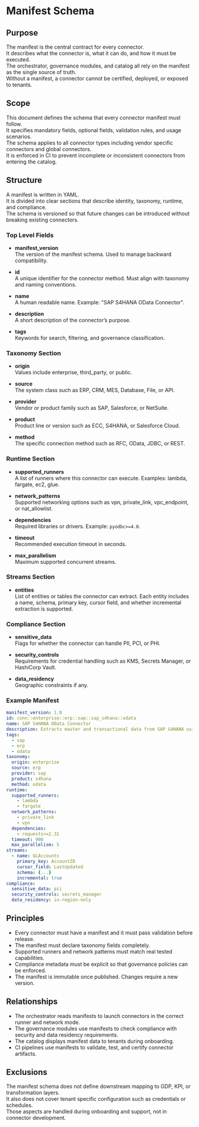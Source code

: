 # Manifest Schema

## Purpose
The manifest is the central contract for every connector.  
It describes what the connector is, what it can do, and how it must be executed.  
The orchestrator, governance modules, and catalog all rely on the manifest as the single source of truth.  
Without a manifest, a connector cannot be certified, deployed, or exposed to tenants.

## Scope
This document defines the schema that every connector manifest must follow.  
It specifies mandatory fields, optional fields, validation rules, and usage scenarios.  
The schema applies to all connector types including vendor specific connectors and global connectors.  
It is enforced in CI to prevent incomplete or inconsistent connectors from entering the catalog.

## Structure
A manifest is written in YAML.  
It is divided into clear sections that describe identity, taxonomy, runtime, and compliance.  
The schema is versioned so that future changes can be introduced without breaking existing connectors.

### Top Level Fields
- **manifest_version**  
  The version of the manifest schema. Used to manage backward compatibility.  

- **id**  
  A unique identifier for the connector method. Must align with taxonomy and naming conventions.  

- **name**  
  A human readable name. Example: "SAP S4HANA OData Connector".  

- **description**  
  A short description of the connector’s purpose.  

- **tags**  
  Keywords for search, filtering, and governance classification.  

### Taxonomy Section
- **origin**  
  Values include enterprise, third_party, or public.  

- **source**  
  The system class such as ERP, CRM, MES, Database, File, or API.  

- **provider**  
  Vendor or product family such as SAP, Salesforce, or NetSuite.  

- **product**  
  Product line or version such as ECC, S4HANA, or Salesforce Cloud.  

- **method**  
  The specific connection method such as RFC, OData, JDBC, or REST.  

### Runtime Section
- **supported_runners**  
  A list of runners where this connector can execute. Examples: lambda, fargate, ec2, glue.  

- **network_patterns**  
  Supported networking options such as vpn, private_link, vpc_endpoint, or nat_allowlist.  

- **dependencies**  
  Required libraries or drivers. Example: `pyodbc>=4.0`.  

- **timeout**  
  Recommended execution timeout in seconds.  

- **max_parallelism**  
  Maximum supported concurrent streams.  

### Streams Section
- **entities**  
  List of entities or tables the connector can extract. Each entity includes a name, schema, primary key, cursor field, and whether incremental extraction is supported.  

### Compliance Section
- **sensitive_data**  
  Flags for whether the connector can handle PII, PCI, or PHI.  

- **security_controls**  
  Requirements for credential handling such as KMS, Secrets Manager, or HashiCorp Vault.  

- **data_residency**  
  Geographic constraints if any.  

### Example Manifest

```yaml
manifest_version: 1.0
id: conn::enterprise::erp::sap::sap_s4hana::odata
name: SAP S4HANA OData Connector
description: Extracts master and transactional data from SAP S4HANA using OData services.
tags:
  - sap
  - erp
  - odata
taxonomy:
  origin: enterprise
  source: erp
  provider: sap
  product: s4hana
  method: odata
runtime:
  supported_runners:
    - lambda
    - fargate
  network_patterns:
    - private_link
    - vpn
  dependencies:
    - requests>=2.31
  timeout: 900
  max_parallelism: 5
streams:
  - name: GLAccounts
    primary_key: AccountID
    cursor_field: LastUpdated
    schema: {...}
    incremental: true
compliance:
  sensitive_data: pii
  security_controls: secrets_manager
  data_residency: in-region-only
```

## Principles
- Every connector must have a manifest and it must pass validation before release.  
- The manifest must declare taxonomy fields completely.  
- Supported runners and network patterns must match real tested capabilities.  
- Compliance metadata must be explicit so that governance policies can be enforced.  
- The manifest is immutable once published. Changes require a new version.  

## Relationships
- The orchestrator reads manifests to launch connectors in the correct runner and network mode.  
- The governance modules use manifests to check compliance with security and data residency requirements.  
- The catalog displays manifest data to tenants during onboarding.  
- CI pipelines use manifests to validate, test, and certify connector artifacts.  

## Exclusions
The manifest schema does not define downstream mapping to GDP, KPI, or transformation layers.  
It also does not cover tenant specific configuration such as credentials or schedules.  
Those aspects are handled during onboarding and support, not in connector development.
